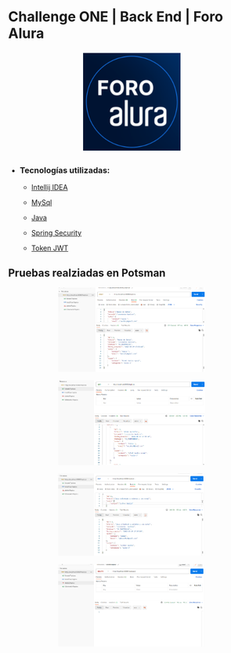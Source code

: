 # Challenge ONE | Back End | Foro Alura 

<p align="center" >
     <img width="200" heigth="200" src="https://github.com/uaggit99/Foro_Reto/blob/main/imagenes/foro.png">
</p>

- ### Tecnologías utilizadas:

  - [Intellij IDEA](https://www.jetbrains.com/idea/)
  - [MySql](https://www.mysql.com/)
  - [Java](https://www.java.com/en/)

  - [Spring Security](https://start.spring.io/)
  - [Token JWT](https://jwt.io/)

## Pruebas realziadas en  Potsman

<p align="center" >
     <img width="300" heigth="300" src="https://github.com/uaggit99/Foro_Reto/blob/main/imagenes/registrotopico.png">
</p>

<p align="center" >
     <img width="300" heigth="300" src="https://github.com/uaggit99/Foro_Reto/blob/main/imagenes/listadotopicos.png">
</p>

<p align="center" >
     <img width="300" heigth="300" src="https://github.com/uaggit99/Foro_Reto/blob/main/imagenes/modificadotopico.png">
</p>

<p align="center" >
     <img width="300" heigth="300" src="https://github.com/uaggit99/Foro_Reto/blob/main/imagenes/deletelogicotopico.png">
</p>
